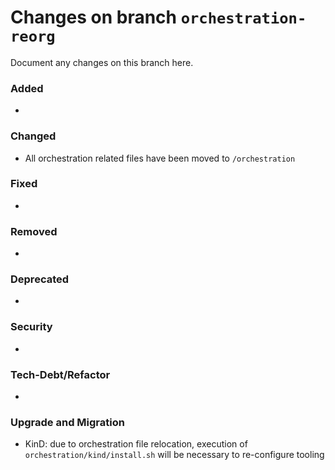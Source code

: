 # Changes on branch `orchestration-reorg`
Document any changes on this branch here.
### Added
- 

### Changed
- All orchestration related files have been moved to `/orchestration`

### Fixed
- 

### Removed
- 

### Deprecated
- 

### Security
- 

### Tech-Debt/Refactor
- 

### Upgrade and Migration
- KinD: due to orchestration file relocation, execution of `orchestration/kind/install.sh` will be
  necessary to re-configure tooling
